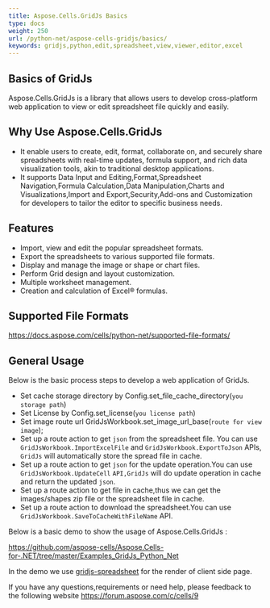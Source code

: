 ```yaml
---
title: Aspose.Cells.GridJs Basics
type: docs
weight: 250
url: /python-net/aspose-cells-gridjs/basics/
keywords: gridjs,python,edit,spreadsheet,view,viewer,editor,excel
---
```


## Basics of GridJs

Aspose.Cells.GridJs is a library that allows users to develop cross-platform web application to view or edit spreadsheet file quickly and easily. 

## Why Use Aspose.Cells.GridJs


- It enable users to create, edit, format, collaborate on, and securely share spreadsheets with real-time updates, formula support, and rich data visualization tools, akin to traditional desktop applications.
- It supports Data Input and Editing,Format,Spreadsheet Navigation,Formula Calculation,Data Manipulation,Charts and Visualizations,Import and Export,Security,Add-ons and Customization for developers to tailor the editor to specific business needs.

## Features


- Import, view and edit the popular spreadsheet formats.
- Export the spreadsheets to various supported file formats.
- Display and manage the image or shape or chart files.
- Perform Grid design and layout customization.
- Multiple worksheet management.
- Creation and calculation of Excel® formulas.

## Supported File Formats

https://docs.aspose.com/cells/python-net/supported-file-formats/

## General Usage

Below is the basic process steps to develop a web application of GridJs.

- Set cache storage directory by  Config.set_file_cache_directory(`you storage path`)
- Set License by  Config.set_license(`you license path`)
- Set image route url GridJsWorkbook.set_image_url_base(`route for view image`);
- Set up a route action to get `json` from the spreadsheet file. You can use `GridJsWorkbook.ImportExcelFile` and `GridJsWorkbook.ExportToJson` APIs, `GridJs` will automatically store the spread file in cache.
- Set up a route action to get `json` for the update operation.You can use `GridJsWorkbook.UpdateCell` `API,GridJs` will do update operation in cache and return the updated `json`.
- Set up a route action to get file in cache,thus we can get the images/shapes zip file or the spreadsheet file in cache.
- Set up a route action to download the spreadsheet.You can use `GridJsWorkbook.SaveToCacheWithFileName` API.

Below is a basic demo to show the usage of Aspose.Cells.GridJs :

https://github.com/aspose-cells/Aspose.Cells-for-.NET/tree/master/Examples_GridJs_Python_Net 

In the demo we use  [gridjs-spreadsheet](https://www.npmjs.com/package/gridjs-spreadsheet) for the render of client side  page.

If you have any questions,requirements or need help, please feedback to the following website https://forum.aspose.com/c/cells/9